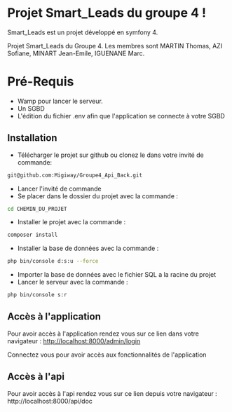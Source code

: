 # Projet Smart_Leads du groupe 4 !

Smart_Leads est un projet développé en symfony 4.

Projet Smart_Leads du Groupe 4. Les membres sont MARTIN Thomas, AZI Sofiane, MINART Jean-Emile, IGUENANE Marc.

# Pré-Requis

- Wamp pour lancer le serveur.
- Un SGBD
- L'édition du fichier .env afin que l'application se connecte à votre SGBD


## Installation 

-  Télécharger le projet sur github ou clonez le dans votre invité de commande:
```bash
git@github.com:Migiway/Groupe4_Api_Back.git
```
-   Lancer l'invité de commande
-   Se placer dans le dossier du projet avec la commande :
```bash
cd CHEMIN_DU_PROJET
```
-   Installer le projet avec la commande :
```bash
composer install
```
-   Installer la base de données avec la commande :
```bash
php bin/console d:s:u --force
```
- Importer la base de données avec le fichier SQL a la racine du projet
-  Lancer le serveur avec la commande : 
```bash
php bin/console s:r
```


## Accès à l'application

Pour avoir accès à l'application rendez vous sur ce lien dans votre navigateur : [http://localhost:8000/admin/login](http://localhost:8000/admin/login)

Connectez vous pour avoir accès aux fonctionnalités de l'application

## Accès à l'api 
Pour avoir accès à l'api rendez vous sur ce lien depuis votre navigateur : http://localhost:8000/api/doc
